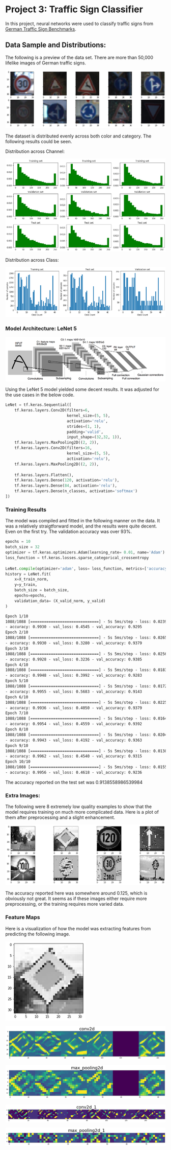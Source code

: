 # Project 3: Traffic Sign Classifier

In this project,  neural networks were used to classify traffic signs from [German Traffic Sign Benchmarks](http://benchmark.ini.rub.de/?section=gtsrb&subsection=dataset). 

## Data Sample and Distributions:

The following is a preview of the data set. There are more than 50,000 lifelike images of  German traffic signs. 

![output_9_1.png](./doc_images/output_9_1.png)

The dataset is distributed evenly across both color and category. The following results could be seen. 

Distribution across Channel:

![stepfilled.png](./doc_images/stepfilled.png)

Distribution across Class:

![download.png](./doc_images/download.png)

### Model Architecture: LeNet 5

![lenet.png](./doc_images/lenet.png)

Using the LeNet 5 model yielded some decent results. It was adjusted for the use cases in the below code. 

```python
LeNet = tf.keras.Sequential([
    tf.keras.layers.Conv2D(filters=6, 
                           kernel_size=(5, 5), 
                           activation='relu', 
                           strides=(1, 1),
                           padding='valid',
                           input_shape=(32,32, 1)),
    tf.keras.layers.MaxPooling2D((2, 2)),
    tf.keras.layers.Conv2D(filters=16, 
                           kernel_size=(5, 5), 
                           activation='relu'),
    tf.keras.layers.MaxPooling2D((2, 2)),
    
    tf.keras.layers.Flatten(),
    tf.keras.layers.Dense(120, activation='relu'),
    tf.keras.layers.Dense(84, activation='relu'),
    tf.keras.layers.Dense(n_classes, activation='softmax')
])
```

### Training Results

The model was compiled and fitted in the following manner on the data. It was a relatively straigtforward model, and the results were quite decent. Even on the first try.  The validation accuracy was over 93%. 

```python
epochs = 10
batch_size = 32
optimizer = tf.keras.optimizers.Adam(learning_rate= 0.01, name='Adam')
loss_function = tf.keras.losses.sparse_categorical_crossentropy

LeNet.compile(optimizer='adam', loss= loss_function, metrics=['accuracy'])
history = LeNet.fit(
    x=X_train_norm, 
    y=y_train, 
    batch_size = batch_size, 
    epochs=epochs, 
    validation_data= (X_valid_norm, y_valid)
)
```

```latex
Epoch 1/10
1088/1088 [==============================] - 5s 5ms/step - loss: 0.0239 
- accuracy: 0.9930 - val_loss: 0.4545 - val_accuracy: 0.9295
Epoch 2/10
1088/1088 [==============================] - 5s 5ms/step - loss: 0.0265 
- accuracy: 0.9930 - val_loss: 0.3280 - val_accuracy: 0.9379
Epoch 3/10
1088/1088 [==============================] - 5s 5ms/step - loss: 0.0256 
- accuracy: 0.9928 - val_loss: 0.3236 - val_accuracy: 0.9385
Epoch 4/10
1088/1088 [==============================] - 5s 5ms/step - loss: 0.0183
- accuracy: 0.9948 - val_loss: 0.3992 - val_accuracy: 0.9283
Epoch 5/10
1088/1088 [==============================] - 5s 5ms/step - loss: 0.0172 
- accuracy: 0.9955 - val_loss: 0.5683 - val_accuracy: 0.9143
Epoch 6/10
1088/1088 [==============================] - 5s 5ms/step - loss: 0.0225 
- accuracy: 0.9936 - val_loss: 0.4050 - val_accuracy: 0.9379
Epoch 7/10
1088/1088 [==============================] - 5s 5ms/step - loss: 0.0164 
- accuracy: 0.9954 - val_loss: 0.4559 - val_accuracy: 0.9392
Epoch 8/10
1088/1088 [==============================] - 5s 5ms/step - loss: 0.0204 
- accuracy: 0.9943 - val_loss: 0.4192 - val_accuracy: 0.9363
Epoch 9/10
1088/1088 [==============================] - 5s 5ms/step - loss: 0.0138 
- accuracy: 0.9962 - val_loss: 0.4540 - val_accuracy: 0.9315
Epoch 10/10
1088/1088 [==============================] - 5s 5ms/step - loss: 0.0155 
- accuracy: 0.9956 - val_loss: 0.4618 - val_accuracy: 0.9236
```

The accuracy reported on the test set was 0.9138558986539984

### Extra Images:

The following were 8 extremely low quality examples to show that the model requires training on much more complicated data. Here is a plot of them after preprocessing and a slight enhancement. 

![extra_example_images.png](./doc_images/extra_example_images.png)

The accuracy reported here was somewhere around 0.125, which is obviously not great. It seems as if these images either require more preprocessing, or the training requires more varied data. 

### Feature Maps

Here is a visualization of how the model was extracting features from predicting the following image. 

![output_31_1.png](./doc_images/output_31_1.png)

![visualization_feature.png](./doc_images/visualization_feature.png)

![feature2.png](./doc_images/feature2.png)

![feature3.png](./doc_images/feature3.png)

![feature4.png](./doc_images/feature4.png)








